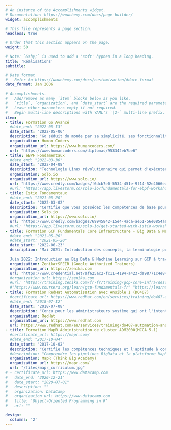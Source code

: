 ```yaml
---
# An instance of the Accomplishments widget.
# Documentation: https://wowchemy.com/docs/page-builder/
widget: accomplishments

# This file represents a page section.
headless: true

# Order that this section appears on the page.
weight: 50

# Note: `&shy;` is used to add a 'soft' hyphen in a long heading.
title: 'Réalisations'
subtitle:

# Date format
#   Refer to https://wowchemy.com/docs/customization/#date-format
date_format: Jan 2006

# Accomplishments.
#   Add/remove as many `item` blocks below as you like.
#   `title`, `organization`, and `date_start` are the required parameters.
#   Leave other parameters empty if not required.
#   Begin multi-line descriptions with YAML's `|2-` multi-line prefix.
item:
- title: Formation Go Avancé
  #date_end: "2022-05-13"
  date_start: "2022-05-06"
  description: "Go séduit du monde par sa simplicité, ses fonctionnalités de concurrence natives, sa polyvalence, sa stabilité, sa performance. Vous apprendrez des techniques visant à améliorer votre code en terme d'exactitude, de maintenabilité, de testabilité, de performance et de sécurité (3 days) Après j'ai lu 'Cloud Native Go' de O'Reilly, qui montre comment utiliser les points forts de Go pour développer des services cloud native qui sont évolutifs et résilients, même dans un environnement imprévisible."
  organization: Human Coders
  organization_url: https://www.humancoders.com/
  url: "https://www.humancoders.com/diplomas/953342eb7be6"
- title: eBPF Fondamentaux
  #date_end: "2022-03-30"
  date_start: "2022-04-08"
  description: "Technologie Linux révolutionnaire qui permet d'exécuter des programmes sandboxés dans le noyau d'un OS afin d'étendre de manière sûre et efficace les capacités du noyau sans avoir à modifier le code source du noyau ou à charger des modules du noyau.(2h)"
  organization: Solo.io
  organization_url: https://www.solo.io/
  url: "https://www.credly.com/badges/f6dcb7e0-5534-451e-9f14-52e4066ea615/public_url"
  #url: "https://app.livestorm.co/solo-io/fundamentals-for-ebpf-workshop-with-certification-option-emea-033022"
- title: Istio Fondamentaux
  #date_end: "2021-05-20"
  date_start: "2022-03-02"
  description: "Certifie que vous possédez les compétences de base pour l'installer, sécuriser les services, ajouter des services au Mesh, sécuriser la communication interservices, contrôler le trafic et en assurer la résilience avec les tests de Chaos Monkey (2h30)"
  organization: Solo.io
  organization_url: https://www.solo.io/
  url: "https://www.credly.com/badges/69945842-15e4-4aca-ae51-56e0854a666c/public_url"
  #url: "https://app.livestorm.co/solo-io/get-started-with-istio-workshop-with-certification-option-us-030222"
- title: Formation GCP Fundamentals Core Infrastructure + Big Data & ML (GCP100B)
  #date_end: "2021-05-20"
  #date_start: "2021-05-20"
  date_start: "2022-06-23"
  description: "Mai 2021: Introduction des concepts, la terminologie pour travailler avec Google Cloud Platform (GCP) et compare plusieurs des services de calcul/stockage disponibles : App/Compute/Container Engine (1 jour)

  Juin 2022: Introduction au Big Data & Machine Learning sur GCP à travers 4 labs Qwiklabs (1 jour)"
  organization: Zenika+SFEIR (Google Authorized Trainers)
  organization_url: https://zenika.com
  url: "https://www.credential.net/af625ac2-fc11-4194-a423-da98771c4e84#gs.5e6tz2"
  #organization_url: https://zenika.com
  #url: "https://training.zenika.com/fr-fr/training/gcp-core-infra/description"
  #"https://www.coursera.org/learn/gcp-fundamentals-fr" "https://learndigital.withgoogle.com/digitalgarage/course/google-cloud-fundamentals-infrastructure"
- title: Formation RedHat Automatisation avec Ansible I (DO407)
  #certificate_url: https://www.redhat.com/en/services/training/do407-automation-ansible-i
  #date_end: "2018-07-12"
  date_start: "2018-07-08"
  description: "Conçu pour les administrateurs système qui ont l'intention d'utiliser Ansible pour l'automatisation, la configuration et la gestion. Apprenez à installer et à configurer Ansible, à créer et à exécuter des playbooks pour configurer les systèmes, et à gérer les inventaires (4 jours)"
  organization: RedHat
  organization_url: https://www.redhat.com
  url: https://www.redhat.com/en/services/training/do407-automation-ansible-i
- title: Formation MapR Administration de cluster ADM2000(MCCA 5.1)
  #certificate_url: https://mapr.com/
  #date_end: "2017-10-04"
  date_start: "2017-10-02"
  description: "Certifie les compétences techniques et l'aptitude à configurer, déployer, maintenir et sécuriser un cluster Hadoop. Cette formation couvre l'architecture d'un cluster, la préparation des nœuds, l'ingestion de données, la reprise après sinistre (DRP,PRA,PCA), la disponibilité, la gestion et la surveillance (3 jours)"
  #description: "Comprendre les pipelines BigData et la plateforme MapR Converged Data Platform, comment installer, configurer et maintenir un cluster (3 jours)"
  organization: MapR (Think Big Academy)
  organization_url: https://mapr.com/
  url: "/files/mapr_curriculum.jpg"
# - certificate_url: https://www.datacamp.com
#   date_end: "2020-12-21"
#   date_start: "2020-07-01"
#   description: ""
#   organization: DataCamp
#   organization_url: https://www.datacamp.com
#   title: 'Object-Oriented Programming in R'
#   url: ""

design:
  columns: '2' 
---
```

